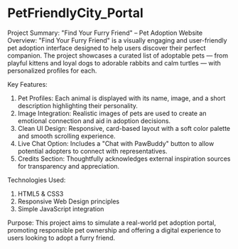 # PetFriendlyCity_Portal
Project Summary: "Find Your Furry Friend" – Pet Adoption Website
Overview: "Find Your Furry Friend" is a visually engaging and user-friendly pet adoption interface designed to help users discover their perfect companion. The project showcases a curated list of adoptable pets — from playful kittens and loyal dogs to adorable rabbits and calm turtles — with personalized profiles for each.

Key Features:
1) Pet Profiles: Each animal is displayed with its name, image, and a short description highlighting their personality.
2) Image Integration: Realistic images of pets are used to create an emotional connection and aid in adoption decisions.
3) Clean UI Design: Responsive, card-based layout with a soft color palette and smooth scrolling experience.
4) Live Chat Option: Includes a "Chat with PawBuddy" button to allow potential adopters to connect with representatives.
5) Credits Section: Thoughtfully acknowledges external inspiration sources for transparency and appreciation.

Technologies Used:
1) HTML5 & CSS3
2) Responsive Web Design principles
3) Simple JavaScript integration

Purpose: This project aims to simulate a real-world pet adoption portal, promoting responsible pet ownership and offering a digital experience to users looking to adopt a furry friend.

